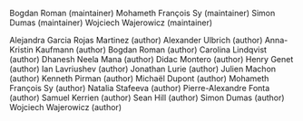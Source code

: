 Bogdan Roman (maintainer)
Mohameth François Sy (maintainer)
Simon Dumas (maintainer)
Wojciech Wajerowicz (maintainer)

Alejandra Garcia Rojas Martinez (author)
Alexander Ulbrich (author)
Anna-Kristin Kaufmann (author)
Bogdan Roman (author)
Carolina Lindqvist (author)
Dhanesh Neela Mana (author)
Didac Montero (author)
Henry Genet (author)
Ian Lavriushev (author)
Jonathan Lurie (author)
Julien Machon (author)
Kenneth Pirman (author)
Michaël Dupont (author)
Mohameth François Sy (author)
Natalia Stafeeva (author)
Pierre-Alexandre Fonta (author)
Samuel Kerrien (author)
Sean Hill (author)
Simon Dumas (author)
Wojciech Wajerowicz (author)

